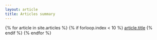 ```yaml
---
layout: article
title: Articles summary
---
```

{% for article in site.articles %}
	{% if forloop.index < 10 %}
		<a href="http://www.google.com">article.title</a>
	{% endif %}
{% endfor %}
